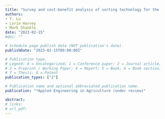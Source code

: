 ```yaml
---
title: "Survey and cost-benefit analysis of sorting technology for the sweetpotato packing lines"
authors:
- Y. Lu
- Lorin Harvey
- Mark Shankle
date: "2023-02-15"
#doi: ""

# Schedule page publish date (NOT publication's date).
publishDate: "2023-02-15T00:00:00Z"

# Publication type.
# Legend: 0 = Uncategorized; 1 = Conference paper; 2 = Journal article;
# 3 = Preprint / Working Paper; 4 = Report; 5 = Book; 6 = Book section;
# 7 = Thesis; 8 = Patent
publication_types: ["2"]

# Publication name and optional abbreviated publication name.
publication: "*Appled Engineering in Agriculture (under review)"

abstract: 
# links:
# url_pdf: 
---
```

